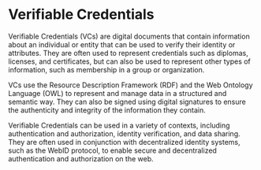# Verifiable Credentials

Verifiable Credentials (VCs) are digital documents that contain information about an individual or entity that can be used to verify their identity or attributes. They are often used to represent credentials such as diplomas, licenses, and certificates, but can also be used to represent other types of information, such as membership in a group or organization.

VCs use the Resource Description Framework (RDF) and the Web Ontology Language (OWL) to represent and manage data in a structured and semantic way. They can also be signed using digital signatures to ensure the authenticity and integrity of the information they contain.

Verifiable Credentials can be used in a variety of contexts, including authentication and authorization, identity verification, and data sharing. They are often used in conjunction with decentralized identity systems, such as the WebID protocol, to enable secure and decentralized authentication and authorization on the web.